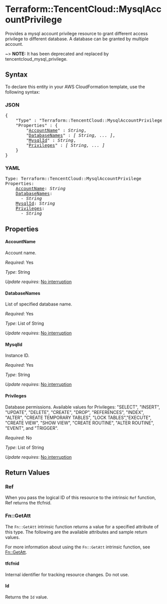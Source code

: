 # Terraform::TencentCloud::MysqlAccountPrivilege

Provides a mysql account privilege resource to grant different access privilege to different database. A database can be granted by multiple account.

~> **NOTE:** It has been deprecated and replaced by  tencentcloud_mysql_privilege.

## Syntax

To declare this entity in your AWS CloudFormation template, use the following syntax:

### JSON

<pre>
{
    "Type" : "Terraform::TencentCloud::MysqlAccountPrivilege",
    "Properties" : {
        "<a href="#accountname" title="AccountName">AccountName</a>" : <i>String</i>,
        "<a href="#databasenames" title="DatabaseNames">DatabaseNames</a>" : <i>[ String, ... ]</i>,
        "<a href="#mysqlid" title="MysqlId">MysqlId</a>" : <i>String</i>,
        "<a href="#privileges" title="Privileges">Privileges</a>" : <i>[ String, ... ]</i>
    }
}
</pre>

### YAML

<pre>
Type: Terraform::TencentCloud::MysqlAccountPrivilege
Properties:
    <a href="#accountname" title="AccountName">AccountName</a>: <i>String</i>
    <a href="#databasenames" title="DatabaseNames">DatabaseNames</a>: <i>
      - String</i>
    <a href="#mysqlid" title="MysqlId">MysqlId</a>: <i>String</i>
    <a href="#privileges" title="Privileges">Privileges</a>: <i>
      - String</i>
</pre>

## Properties

#### AccountName

Account name.

_Required_: Yes

_Type_: String

_Update requires_: [No interruption](https://docs.aws.amazon.com/AWSCloudFormation/latest/UserGuide/using-cfn-updating-stacks-update-behaviors.html#update-no-interrupt)

#### DatabaseNames

List of specified database name.

_Required_: Yes

_Type_: List of String

_Update requires_: [No interruption](https://docs.aws.amazon.com/AWSCloudFormation/latest/UserGuide/using-cfn-updating-stacks-update-behaviors.html#update-no-interrupt)

#### MysqlId

Instance ID.

_Required_: Yes

_Type_: String

_Update requires_: [No interruption](https://docs.aws.amazon.com/AWSCloudFormation/latest/UserGuide/using-cfn-updating-stacks-update-behaviors.html#update-no-interrupt)

#### Privileges

Database permissions. Available values for Privileges: "SELECT", "INSERT", "UPDATE", "DELETE", "CREATE", "DROP", "REFERENCES", "INDEX", "ALTER", "CREATE TEMPORARY TABLES", "LOCK TABLES","EXECUTE", "CREATE VIEW", "SHOW VIEW", "CREATE ROUTINE", "ALTER ROUTINE", "EVENT", and "TRIGGER".

_Required_: No

_Type_: List of String

_Update requires_: [No interruption](https://docs.aws.amazon.com/AWSCloudFormation/latest/UserGuide/using-cfn-updating-stacks-update-behaviors.html#update-no-interrupt)

## Return Values

### Ref

When you pass the logical ID of this resource to the intrinsic `Ref` function, Ref returns the tfcfnid.

### Fn::GetAtt

The `Fn::GetAtt` intrinsic function returns a value for a specified attribute of this type. The following are the available attributes and sample return values.

For more information about using the `Fn::GetAtt` intrinsic function, see [Fn::GetAtt](https://docs.aws.amazon.com/AWSCloudFormation/latest/UserGuide/intrinsic-function-reference-getatt.html).

#### tfcfnid

Internal identifier for tracking resource changes. Do not use.

#### Id

Returns the <code>Id</code> value.

